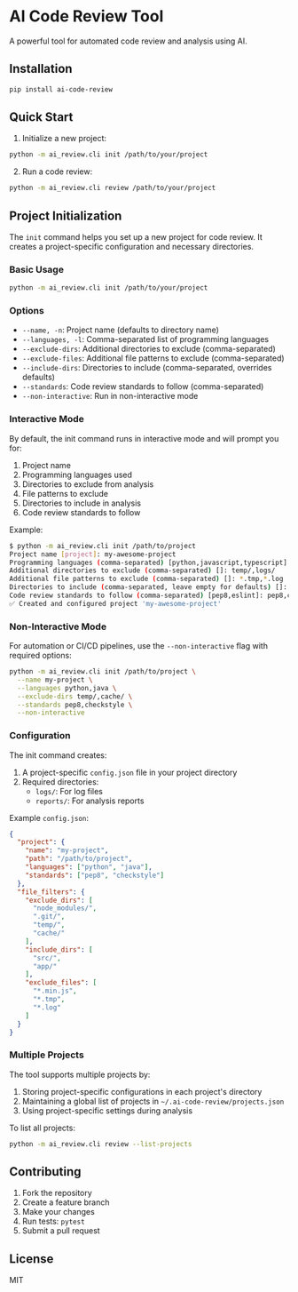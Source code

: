 # AI Code Review Tool

A powerful tool for automated code review and analysis using AI.

## Installation

```bash
pip install ai-code-review
```

## Quick Start

1. Initialize a new project:
```bash
python -m ai_review.cli init /path/to/your/project
```

2. Run a code review:
```bash
python -m ai_review.cli review /path/to/your/project
```

## Project Initialization

The `init` command helps you set up a new project for code review. It creates a project-specific configuration and necessary directories.

### Basic Usage

```bash
python -m ai_review.cli init /path/to/your/project
```

### Options

- `--name, -n`: Project name (defaults to directory name)
- `--languages, -l`: Comma-separated list of programming languages
- `--exclude-dirs`: Additional directories to exclude (comma-separated)
- `--exclude-files`: Additional file patterns to exclude (comma-separated)
- `--include-dirs`: Directories to include (comma-separated, overrides defaults)
- `--standards`: Code review standards to follow (comma-separated)
- `--non-interactive`: Run in non-interactive mode

### Interactive Mode

By default, the init command runs in interactive mode and will prompt you for:

1. Project name
2. Programming languages used
3. Directories to exclude from analysis
4. File patterns to exclude
5. Directories to include in analysis
6. Code review standards to follow

Example:
```bash
$ python -m ai_review.cli init /path/to/project
Project name [project]: my-awesome-project
Programming languages (comma-separated) [python,javascript,typescript]: python,java
Additional directories to exclude (comma-separated) []: temp/,logs/
Additional file patterns to exclude (comma-separated) []: *.tmp,*.log
Directories to include (comma-separated, leave empty for defaults) []: src/,app/
Code review standards to follow (comma-separated) [pep8,eslint]: pep8,checkstyle
✅ Created and configured project 'my-awesome-project'
```

### Non-Interactive Mode

For automation or CI/CD pipelines, use the `--non-interactive` flag with required options:

```bash
python -m ai_review.cli init /path/to/project \
  --name my-project \
  --languages python,java \
  --exclude-dirs temp/,cache/ \
  --standards pep8,checkstyle \
  --non-interactive
```

### Configuration

The init command creates:

1. A project-specific `config.json` file in your project directory
2. Required directories:
   - `logs/`: For log files
   - `reports/`: For analysis reports

Example `config.json`:
```json
{
  "project": {
    "name": "my-project",
    "path": "/path/to/project",
    "languages": ["python", "java"],
    "standards": ["pep8", "checkstyle"]
  },
  "file_filters": {
    "exclude_dirs": [
      "node_modules/",
      ".git/",
      "temp/",
      "cache/"
    ],
    "include_dirs": [
      "src/",
      "app/"
    ],
    "exclude_files": [
      "*.min.js",
      "*.tmp",
      "*.log"
    ]
  }
}
```

### Multiple Projects

The tool supports multiple projects by:
1. Storing project-specific configurations in each project's directory
2. Maintaining a global list of projects in `~/.ai-code-review/projects.json`
3. Using project-specific settings during analysis

To list all projects:
```bash
python -m ai_review.cli review --list-projects
```

## Contributing

1. Fork the repository
2. Create a feature branch
3. Make your changes
4. Run tests: `pytest`
5. Submit a pull request

## License

MIT 